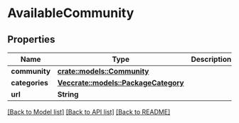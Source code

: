 # AvailableCommunity

## Properties

Name | Type | Description | Notes
------------ | ------------- | ------------- | -------------
**community** | [**crate::models::Community**](Community.md) |  | 
**categories** | [**Vec<crate::models::PackageCategory>**](PackageCategory.md) |  | 
**url** | **String** |  | 

[[Back to Model list]](../README.md#documentation-for-models) [[Back to API list]](../README.md#documentation-for-api-endpoints) [[Back to README]](../README.md)


